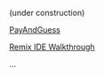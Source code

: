 (under construction)

[PayAndGuess](PayAndGuess/README.md)  

[Remix IDE Walkthrough](https://hackmd.io/@JunYoon/BkfaCW_Zj/edit)

...



